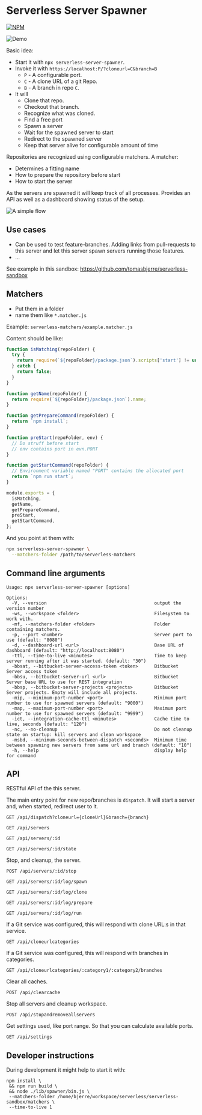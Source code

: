 # Serverless Server Spawner

[![NPM](https://img.shields.io/npm/v/serverless-server-spawner.svg?style=flat-square)](https://www.npmjs.com/package/serverless-server-spawner)

![Demo](demo.gif)

Basic idea:

- Start it with `npx serverless-server-spawner`.
- Invoke it with `https://localhost:P/?cloneurl=C&branch=B`
  - `P` - A configurable port.
  - `C` - A clone URL of a git Repo.
  - `B` - A branch in repo `C`.
- It will
  - Clone that repo.
  - Checkout that branch.
  - Recognize what was cloned.
  - Find a free port
  - Spawn a server
  - Wait for the spawned server to start
  - Redirect to the spawned server
  - Keep that server alive for configurable amount of time

Repositories are recognized using configurable matchers. A matcher:

- Determines a fitting name
- How to prepare the repository before start
- How to start the server

As the servers are spawned it will keep track of all processes. Provides an API as well as a dashboard showing status of the setup.

![A simple flow](/flow.png)

## Use cases

- Can be used to test feature-branches. Adding links from pull-requests to this server and let this server spawn servers running those features.
- ...

See example in this sandbox:
https://github.com/tomasbjerre/serverless-sandbox

## Matchers

- Put them in a folder
- name them like `*.matcher.js`

Example: `serverless-matchers/example.matcher.js`

Content should be like:

```js
function isMatching(repoFolder) {
  try {
    return require(`${repoFolder}/package.json`).scripts['start'] != undefined;
  } catch {
    return false;
  }
}

function getName(repoFolder) {
  return require(`${repoFolder}/package.json`).name;
}

function getPrepareCommand(repoFolder) {
  return `npm install`;
}

function preStart(repoFolder, env) {
  // Do struff before start
  // env contains port in evn.PORT
}

function getStartCommand(repoFolder) {
  // Environment variable named "PORT" contains the allocated port
  return `npm run start`;
}

module.exports = {
  isMatching,
  getName,
  getPrepareCommand,
  preStart,
  getStartCommand,
};
```

And you point at them with:

```sh
npx serverless-server-spawner \
  --matchers-folder /path/to/serverless-matchers
```

## Command line arguments

```shell
Usage: npx serverless-server-spawner [options]

Options:
  -V, --version                                        output the version number
  -ws, --workspace <folder>                            Filesystem to work with.
  -mf, --matchers-folder <folder>                      Folder containing matchers.
  -p, --port <number>                                  Server port to use (default: "8080")
  -d, --dashboard-url <url>                            Base URL of dashboard (default: "http://localhost:8080")
  -ttl, --time-to-live <minutes>                       Time to keep server running after it was started. (default: "30")
  -bbsat, --bitbucket-server-access-token <token>      Bitbucket Server access token
  -bbsu, --bitbucket-server-url <url>                  Bitbucket Server base URL to use for REST integration
  -bbsp, --bitbucket-server-projects <projects>        Bitbucket Server projects. Empty will include all projects.
  -mip, --minimum-port-number <port>                   Minimum port number to use for spawned servers (default: "9000")
  -map, --maximum-port-number <port>                   Maximum port number to use for spawned servers (default: "9999")
  -ict, --integration-cache-ttl <minutes>              Cache time to live, seconds (default: "120")
  -nc, --no-cleanup                                    Do not cleanup state on startup: kill servers and clean workspace
  -msbd, --minimum-seconds-between-dispatch <seconds>  Minimum time between spawning new servers from same url and branch (default: "10")
  -h, --help                                           display help for command
```

## API

RESTful API of the this server.

The main entry point for new repo/branches is `dispatch`. It will start a server and, when started, redirect user to it.

```
GET /api/dispatch?cloneurl={cloneUrl}&branch={branch}
```

```
GET /api/servers
```

```
GET /api/servers/:id
```

```
GET /api/servers/:id/state
```

Stop, and cleanup, the server.

```
POST /api/servers/:id/stop
```

```
GET /api/servers/:id/log/spawn
```

```
GET /api/servers/:id/log/clone
```

```
GET /api/servers/:id/log/prepare
```

```
GET /api/servers/:id/log/run
```

If a Git service was configured, this will respond with clone URL:s in that service.

```
GET /api/cloneurlcategories
```

If a Git service was configured, this will respond with branches in categories.

```
GET /api/cloneurlcategories/:category1/:category2/branches
```

Clear all caches.

```
POST /api/clearcache
```

Stop all servers and cleanup workspace.

```
POST /api/stopandremoveallservers
```

Get settings used, like port range. So that you can calculate available ports.

```
GET /api/settings
```

## Developer instructions

During development it might help to start it with:

```shell
npm install \
 && npm run build \
 && node ./lib/spawner/bin.js \
 --matchers-folder /home/bjerre/workspace/serverless/serverless-sandbox/matchers \
 --time-to-live 1
```
